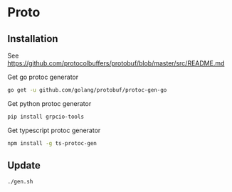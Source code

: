 # Proto 

## Installation

See https://github.com/protocolbuffers/protobuf/blob/master/src/README.md

Get go protoc generator
```bash
go get -u github.com/golang/protobuf/protoc-gen-go
```
Get python protoc generator
```bash
pip install grpcio-tools
```
Get typescript protoc generator
```bash
npm install -g ts-protoc-gen
```

## Update

```bash
./gen.sh
```